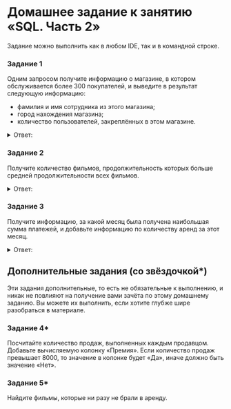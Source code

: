 # Домашнее задание к занятию «SQL. Часть 2»

Задание можно выполнить как в любом IDE, так и в командной строке.

### Задание 1

Одним запросом получите информацию о магазине, в котором обслуживается более 300 покупателей, и выведите в результат следующую информацию: 
- фамилия и имя сотрудника из этого магазина;
- город нахождения магазина;
- количество пользователей, закреплённых в этом магазине.

<details> 
<summary> Ответ:  </summary>

```
SELECT CONCAT(sf.first_name , ' ', sf.last_name) as 'LFMname Employee', cy.city, COUNT(cr.customer_id) as 'Count
Buyers' FROM sakila.store s join sakila.staff sf on sf.store_id = s.store_id  join sakila.customer cr on cr.store_id = s.store_id join sakila.address a on a.address_id = s.address_id  join sakila.city cy on cy.city_id = a.city_id  group by
sf.staff_id, cy.city_id  having COUNT(cr.customer_id) > 300;

```

![](https://user-images.githubusercontent.com/136073445/272639305-1407504f-3568-48b8-bff7-7bb6d92f6175.png)


</details>

### Задание 2

Получите количество фильмов, продолжительность которых больше средней продолжительности всех фильмов.

<details> 
<summary> Ответ:  </summary>

</details>

### Задание 3

Получите информацию, за какой месяц была получена наибольшая сумма платежей, и добавьте информацию по количеству аренд за этот месяц.

<details> 
<summary> Ответ:  </summary>

</details>

## Дополнительные задания (со звёздочкой*)
Эти задания дополнительные, то есть не обязательные к выполнению, и никак не повлияют на получение вами зачёта по этому домашнему заданию. Вы можете их выполнить, если хотите глубже шире разобраться в материале.

### Задание 4*

Посчитайте количество продаж, выполненных каждым продавцом. Добавьте вычисляемую колонку «Премия». Если количество продаж превышает 8000, то значение в колонке будет «Да», иначе должно быть значение «Нет».

### Задание 5*

Найдите фильмы, которые ни разу не брали в аренду.
